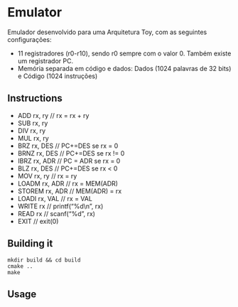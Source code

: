 # Emulator

Emulador desenvolvido para uma Arquitetura Toy, com as seguintes configurações:


* 11 registradores (r0-r10), sendo r0 sempre com o valor 0. Também existe um registrador PC.
* Memória separada em código e dados: Dados (1024 palavras de 32 bits) e Código (1024 instruções)

## Instructions

* ADD rx, ry        // rx = rx + ry
* SUB rx, ry
* DIV rx, ry
* MUL rx, ry
* BRZ rx, DES       // PC+=DES se rx = 0
* BRNZ rx, DES      // PC+=DES se rx != 0
* IBRZ rx, ADR      // PC = ADR se rx = 0
* BLZ rx, DES       // PC+=DES se rx < 0
* MOV rx, ry        // rx = ry
* LOADM rx, ADR     // rx = MEM(ADR)
* STOREM rx, ADR    // MEM(ADR) = rx
* LOADI rx, VAL     // rx = VAL
* WRITE rx          // printf(“%d\n”, rx)
* READ rx           // scanf(“%d”, rx)
* EXIT              // exit(0)

## Building it

```
mkdir build && cd build
cmake ..
make
```

## Usage
